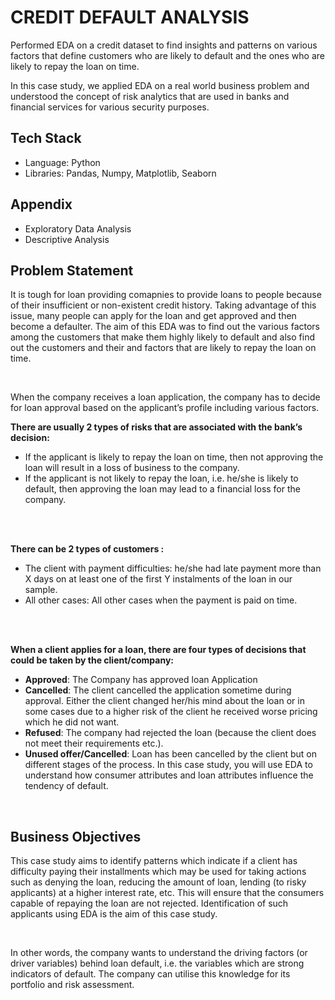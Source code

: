 # CREDIT DEFAULT ANALYSIS
Performed EDA on a credit dataset to find insights and patterns on various factors that define customers who are likely to default and the ones who are likely to repay the loan on time.

In this case study, we applied EDA on a real world business problem and understood the concept of risk analytics that are used in banks and financial services for various security purposes.

## Tech Stack
- Language: Python
- Libraries: Pandas, Numpy, Matplotlib, Seaborn

## Appendix
- Exploratory Data Analysis
- Descriptive Analysis


## Problem Statement
It is tough for loan providing comapnies to provide loans to people because of their insufficient or non-existent credit history. Taking advantage of this issue, many people can apply for the loan and get approved and then become a defaulter. The aim of this EDA was to find out the various factors among the customers that make them highly likely to default and also find out the customers and their and factors that are likely to repay the loan on time.  

<br> 

When the company receives a loan application, the company has to decide for loan approval based on the applicant’s profile including various factors.

**There are usually 2 types of risks that are associated with the bank’s decision:**
  - If the applicant is likely to repay the loan on time, then not approving the loan will result in a loss of business to the company.
  - If the applicant is not likely to repay the loan, i.e. he/she is likely to default, then approving the loan may lead to a financial loss for the company.

<br>
<br>

**There can be 2 types of customers :**
  - The client with payment difficulties: he/she had late payment more than X days on at least one of the first Y instalments of the loan in our sample.
  - All other cases: All other cases when the payment is paid on time.

<br>
<br>

**When a client applies for a loan, there are four types of decisions that could be taken by the client/company:**
- **Approved**: The Company has approved loan Application
- **Cancelled**: The client cancelled the application sometime during approval. Either the client changed her/his mind about the loan or in some cases due to a higher risk of the client he received worse pricing which he did not want.
- **Refused**: The company had rejected the loan (because the client does not meet their requirements etc.).
- **Unused offer/Cancelled**:  Loan has been cancelled by the client but on different stages of the process.
In this case study, you will use EDA to understand how consumer attributes and loan attributes influence the tendency of default.

<br>

## Business Objectives
This case study aims to identify patterns which indicate if a client has difficulty paying their installments which may be used for taking actions such as denying the loan, reducing the amount of loan, lending (to risky applicants) at a higher interest rate, etc. This will ensure that the consumers capable of repaying the loan are not rejected. Identification of such applicants using EDA is the aim of this case study.

<br>

In other words, the company wants to understand the driving factors (or driver variables) behind loan default, i.e. the variables which are strong indicators of default.  The company can utilise this knowledge for its portfolio and risk assessment.

